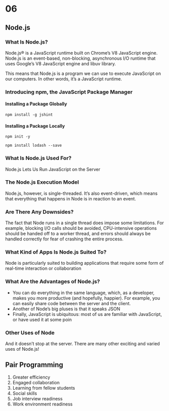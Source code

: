 # 06

## Node.js

### What Is Node.js?
Node.js® is a JavaScript runtime built on Chrome’s V8 JavaScript engine.
Node.js is an event-based, non-blocking, asynchronous I/O runtime that uses Google’s V8 JavaScript engine and libuv library.

This means that Node.js is a program we can use to execute JavaScript on our computers. In other words, it’s a JavaScript runtime.

### Introducing npm, the JavaScript Package Manager

#### Installing a Package Globally
```
npm install -g jshint
```

#### Installing a Package Locally
```
npm init -y

npm install lodash --save
```

### What Is Node.js Used For?
Node.js Lets Us Run JavaScript on the Server

### The Node.js Execution Model
Node.js, however, is single-threaded. It’s also event-driven, which means that everything that happens in Node is in reaction to an event.

### Are There Any Downsides?
The fact that Node runs in a single thread does impose some limitations. For example, blocking I/O calls should be avoided, CPU-intensive operations should be handed off to a worker thread, and errors should always be handled correctly for fear of crashing the entire process.

### What Kind of Apps Is Node.js Suited To?
Node is particularly suited to building applications that require some form of real-time interaction or collaboration

### What Are the Advantages of Node.js?
- You can do everything in the same language, which, as a developer, makes you more productive (and hopefully, happier). For example, you can easily share code between the server and the client.
- Another of Node’s big pluses is that it speaks JSON
- Finally, JavaScript is ubiquitous: most of us are familiar with JavaScript, or have used it at some poin

### Other Uses of Node
And it doesn’t stop at the server. There are many other exciting and varied uses of Node.js!

## Pair Programming

1. Greater efficiency
2. Engaged collaboration
3. Learning from fellow students
4. Social skills
5. Job interview readiness
6. Work environment readiness